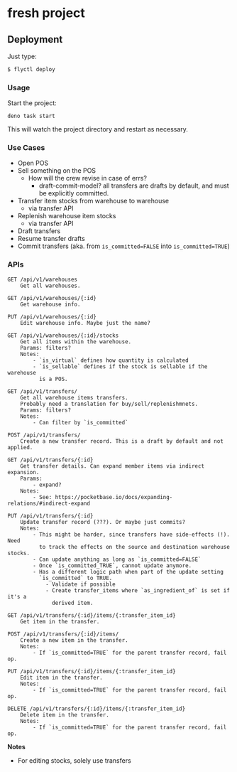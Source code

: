 # fresh project

## Deployment

Just type:

```sh
$ flyctl deploy
```

### Usage

Start the project:

```
deno task start
```

This will watch the project directory and restart as necessary.

### Use Cases

- Open POS
- Sell something on the POS
  - How will the crew revise in case of errs?
    - draft-commit-model? all transfers are drafts by default, and must be
      explicitly committed.
- Transfer item stocks from warehouse to warehouse
  - via transfer API
- Replenish warehouse item stocks
  - via transfer API
- Draft transfers
- Resume transfer drafts
- Commit transfers (aka. from `is_committed=FALSE` into `is_committed=TRUE`)

### APIs

```
GET /api/v1/warehouses
    Get all warehouses.

GET /api/v1/warehouses/{:id}
    Get warehouse info.

PUT /api/v1/warehouses/{:id}
    Edit warehouse info. Maybe just the name?

GET /api/v1/warehouses/{:id}/stocks
    Get all items within the warehouse.
    Params: filters?
    Notes:
        - `is_virtual` defines how quantity is calculated
        - `is_sellable` defines if the stock is sellable if the warehouse
          is a POS.

GET /api/v1/transfers/
    Get all warehouse items transfers.
    Probably need a translation for buy/sell/replenishmnets.
    Params: filters?
    Notes:
        - Can filter by `is_committed`

POST /api/v1/transfers/
    Create a new transfer record. This is a draft by default and not applied.

GET /api/v1/transfers/{:id}
    Get transfer details. Can expand member items via indirect expansion.
    Params:
        - expand?
    Notes:
        - See: https://pocketbase.io/docs/expanding-relations/#indirect-expand

PUT /api/v1/transfers/{:id}
    Update transfer record (???). Or maybe just commits?
    Notes:
        - This might be harder, since transfers have side-effects (!). Need
          to track the effects on the source and destination warehouse stocks.
        - Can update anything as long as `is_committed=FALSE`
        - Once `is_committed_TRUE`, cannot update anymore.
        - Has a different logic path when part of the update setting
          `is_committed` to TRUE.
            - Validate if possible
            - Create transfer_items where `as_ingredient_of` is set if it's a
              derived item.

GET /api/v1/transfers/{:id}/items/{:transfer_item_id}
    Get item in the transfer.

POST /api/v1/transfers/{:id}/items/
    Create a new item in the transfer.
    Notes:
        - If `is_committed=TRUE` for the parent transfer record, fail op.

PUT /api/v1/transfers/{:id}/items/{:transfer_item_id}
    Edit item in the transfer.
    Notes:
        - If `is_committed=TRUE` for the parent transfer record, fail op.

DELETE /api/v1/transfers/{:id}/items/{:transfer_item_id}
    Delete item in the transfer.
    Notes:
        - If `is_committed=TRUE` for the parent transfer record, fail op.
```

**Notes**

- For editing stocks, solely use transfers
